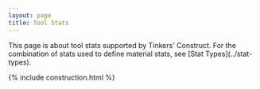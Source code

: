```yaml
---
layout: page
title: Tool Stats
---
```

<div class="hatnote" markdown=1>
This page is about tool stats supported by Tinkers' Construct. For the combination of stats used to define material stats, see [Stat Types](../stat-types).
</div>

{% include construction.html %}
